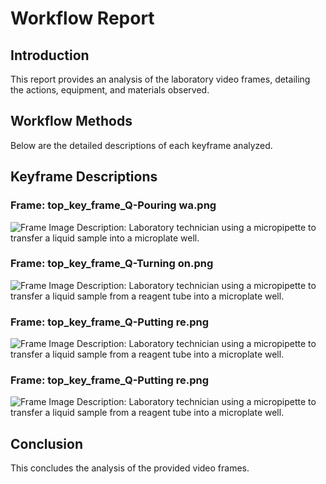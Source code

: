 # Workflow Report

## Introduction
This report provides an analysis of the laboratory video frames, detailing the actions, equipment, and materials observed.

## Workflow Methods
Below are the detailed descriptions of each keyframe analyzed.

## Keyframe Descriptions
### Frame: top_key_frame_Q-Pouring wa.png
![Frame Image](top_key_frame_Q-Pouring%20wa.png)
Description: Laboratory technician using a micropipette to transfer a liquid sample into a microplate well.

### Frame: top_key_frame_Q-Turning on.png
![Frame Image](top_key_frame_Q-Turning%20on.png)
Description: Laboratory technician using a micropipette to transfer a liquid sample from a reagent tube into a microplate well.

### Frame: top_key_frame_Q-Putting re.png
![Frame Image](top_key_frame_Q-Putting%20re.png)
Description: Laboratory technician using a micropipette to transfer a liquid sample from a reagent tube into a microplate well.

### Frame: top_key_frame_Q-Putting re.png
![Frame Image](top_key_frame_Q-Putting%20re.png)
Description: Laboratory technician using a micropipette to transfer a liquid sample from a reagent tube into a microplate well.



## Conclusion
This concludes the analysis of the provided video frames.
